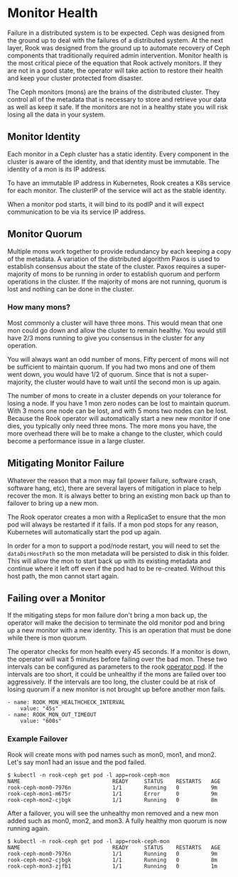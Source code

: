 # Monitor Health

Failure in a distributed system is to be expected. Ceph was designed from the ground up to deal with the failures of a distributed system.
At the next layer, Rook was designed from the ground up to automate recovery of Ceph components that traditionally required admin intervention.
Monitor health is the most critical piece of the equation that Rook actively monitors. If they are not in a good state,
the operator will take action to restore their health and keep your cluster protected from disaster.

The Ceph monitors (mons) are the brains of the distributed cluster. They control all of the metadata that is necessary
to store and retrieve your data as well as keep it safe. If the monitors are not in a healthy state you will risk losing all the data in your system.

## Monitor Identity
Each monitor in a Ceph cluster has a static identity. Every component in the cluster is aware of the identity, and that identity
must be immutable. The identity of a mon is its IP address.

To have an immutable IP address in Kubernetes, Rook creates a K8s service for each monitor. The clusterIP of the service will act as the stable identity.

When a monitor pod starts, it will bind to its podIP and it will expect communication to be via its service IP address.

## Monitor Quorum
Multiple mons work together to provide redundancy by each keeping a copy of the metadata. A variation of the distributed algorithm Paxos
is used to establish consensus about the state of the cluster. Paxos requires a super-majority of mons to be running in order to establish
quorum and perform operations in the cluster. If the majority of mons are not running, quorum is lost and nothing can be done in the cluster.

### How many mons?
Most commonly a cluster will have three mons. This would mean that one mon could go down and allow the cluster to remain healthy.
You would still have 2/3 mons running to give you consensus in the cluster for any operation.

You will always want an odd number of mons. Fifty percent of mons will not be sufficient to maintain quorum. If you had two mons and one
of them went down, you would have 1/2 of quorum. Since that is not a super-majority, the cluster would have to wait until the second mon is up again.

The number of mons to create in a cluster depends on your tolerance for losing a node. If you have 1 mon zero nodes can be lost
to maintain quorum. With 3 mons one node can be lost, and with 5 mons two nodes can be lost. Because the Rook operator will automatically
start a new new monitor if one dies, you typically only need three mons. The more mons you have, the more overhead there will be to make
a change to the cluster, which could become a performance issue in a large cluster.

## Mitigating Monitor Failure
Whatever the reason that a mon may fail (power failure, software crash, software hang, etc), there are several layers of mitigation in place
to help recover the mon. It is always better to bring an existing mon back up than to failover to bring up a new mon.

The Rook operator creates a mon with a ReplicaSet to ensure that the mon pod will always be restarted if it fails. If a mon pod stops
for any reason, Kubernetes will automatically start the pod up again.

In order for a mon to support a pod/node restart, you will need to set the `dataDirHostPath` so the mon metadata will be persisted to disk
in this folder. This will allow the mon to start back up with its existing metadata and continue where it left off even if the pod had
to be re-created. Without this host path, the mon cannot start again.

## Failing over a Monitor
If the mitigating steps for mon failure don't bring a mon back up, the operator will make the decision to terminate the old monitor pod
and bring up a new monitor with a new identity. This is an operation that must be done while there is mon quorum.

The operator checks for mon health every 45 seconds. If a monitor is down, the operator will wait 5 minutes before failing over the bad mon.
These two intervals can be configured as parameters to the rook [operator pod](/cluster/examples/kubernetes/ceph/operator.yaml). If the intervals are too short, it could be unhealthy if the mons are failed over too aggressively. If the intervals are too long, the cluster could be at risk of losing quorum if a new monitor is not brought up before another mon fails.
```
- name: ROOK_MON_HEALTHCHECK_INTERVAL
    value: "45s"
- name: ROOK_MON_OUT_TIMEOUT
    value: "600s"
```

### Example Failover
Rook will create mons with pod names such as mon0, mon1, and mon2. Let's say mon1 had an issue and the pod failed.
```
$ kubectl -n rook-ceph get pod -l app=rook-ceph-mon
NAME                             READY     STATUS    RESTARTS   AGE
rook-ceph-mon0-7976n             1/1       Running   0          9m
rook-ceph-mon1-m675r             1/1       Error     0          9m
rook-ceph-mon2-cjbgk             1/1       Running   0          8m
```

After a failover, you will see the unhealthy mon removed and a new mon added such as mon0, mon2, and mon3. A fully healthy mon quorum is now running again.
```
$ kubectl -n rook-ceph get pod -l app=rook-ceph-mon
NAME                             READY     STATUS    RESTARTS   AGE
rook-ceph-mon0-7976n             1/1       Running   0          9m
rook-ceph-mon2-cjbgk             1/1       Running   0          8m
rook-ceph-mon3-zjfb1             1/1       Running   0          1m
```
